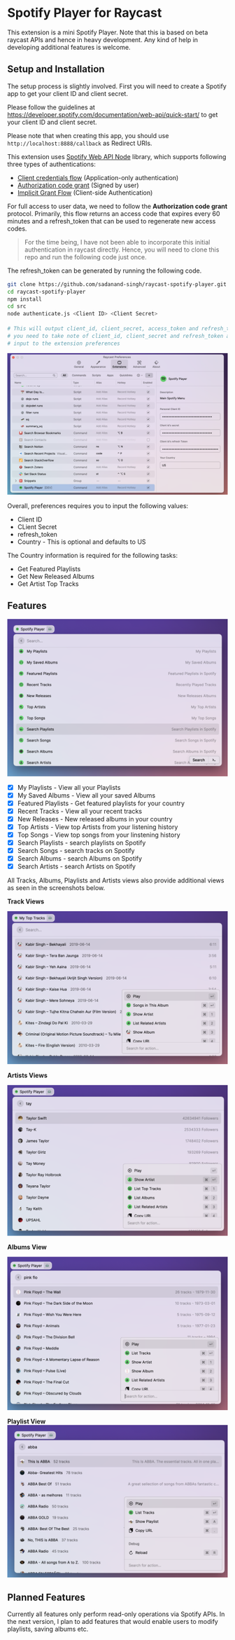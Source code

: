 # Spotify Player for Raycast

This extension is a mini Spotify Player. Note that this ia based on beta raycast APIs and
hence in heavy development. Any kind of help in developing additional features is welcome.

## Setup and Installation

The setup process is slightly involved. First you will need to create a Spotify app to
get your client ID and client secret.

Please follow the guidelines at https://developer.spotify.com/documentation/web-api/quick-start/
to get your client ID and client secret.

Please note that when creating this app, you should use `http://localhost:8888/callback` as
Redirect URIs.

This extension uses [Spotify Web API Node](https://github.com/thelinmichael/spotify-web-api-node)
library, which supports following three types of authentications:

* [Client credentials flow](http://tools.ietf.org/html/rfc6749#section-4.4) (Application-only authentication)
* [Authorization code grant](http://tools.ietf.org/html/rfc6749#section-4.1) (Signed by user)
* [Implicit Grant Flow](https://tools.ietf.org/html/rfc6749#section-4.2) (Client-side Authentication)

For full access to user data, we need to follow the **Authorization code grant** protocol. Primarily,
this flow returns an access code that expires every 60 minutes and a refresh_token that can be used
to regenerate new access codes.

> For the time being, I have not been able to incorporate this initial authentication in raycast
> directly. Hence, you will need to clone this repo and run the following code just once.

The refresh_token can be generated by running the following code.

```sh
git clone https://github.com/sadanand-singh/raycast-spotify-player.git
cd raycast-spotify-player
npm install
cd src
node authenticate.js <Client ID> <Client Secret>

# This will output client_id, client_secret, access_token and refresh_token.
# you need to take note of client_id, client_secret and refresh_token as they need to be
# input to the extension preferences
```

![](images/preferences.png)

Overall, preferences requires you to input the following values:

* Client ID
* CLient Secret
* refresh_token
* Country - This is optional and defaults to US

The Country information is required for the following tasks:

* Get Featured Playlists
* Get New Released Albums
* Get Artist Top Tracks

## Features

![](images/main_view.png)

* [x] My Playlists - View all your Playlists
* [x] My Saved Albums - View all your saved Albums
* [x] Featured Playlists - Get featured playlists for your country
* [x] Recent Tracks - View all your recent tracks
* [x] New Releases - New released albums in your country
* [x] Top Artists - View top Artists from your listening history
* [x] Top Songs  - View top songs from your linstening history
* [x] Search Playlists - search playlists on Spotify
* [x] Search Songs - search tracks on Spotify
* [x] Search Albums - search Albums on Spotify
* [x] Search Artists - search Artists on Spotify

All Tracks, Albums, Playlists and Artists views also provide additional views as seen in the
screenshots below.

**Track Views**

![](images/track_view.png)

**Artists Views**

![](images/artist_view.png)

**Albums View**

![](images/album_view.png)

**Playlist View**
![](images/playlist_view.png)

## Planned Features

Currently all features only perform read-only operations via Spotify APIs.
In the next version, I plan to add features that would enable users to modify playlists,
saving albums etc.
